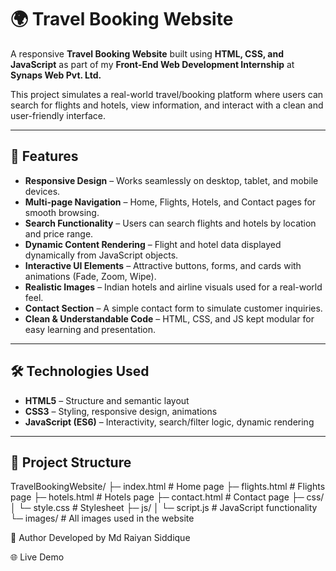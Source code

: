 # 🌍 Travel Booking Website

A responsive **Travel Booking Website** built using **HTML, CSS, and JavaScript** as part of my **Front-End Web Development Internship** at **Synaps Web Pvt. Ltd.**  

This project simulates a real-world travel/booking platform where users can search for flights and hotels, view information, and interact with a clean and user-friendly interface.

---

## 🚀 Features

- **Responsive Design** – Works seamlessly on desktop, tablet, and mobile devices.  
- **Multi-page Navigation** – Home, Flights, Hotels, and Contact pages for smooth browsing.  
- **Search Functionality** – Users can search flights and hotels by location and price range.  
- **Dynamic Content Rendering** – Flight and hotel data displayed dynamically from JavaScript objects.  
- **Interactive UI Elements** – Attractive buttons, forms, and cards with animations (Fade, Zoom, Wipe).  
- **Realistic Images** – Indian hotels and airline visuals used for a real-world feel.  
- **Contact Section** – A simple contact form to simulate customer inquiries.  
- **Clean & Understandable Code** – HTML, CSS, and JS kept modular for easy learning and presentation.  

---

## 🛠️ Technologies Used

- **HTML5** – Structure and semantic layout  
- **CSS3** – Styling, responsive design, animations  
- **JavaScript (ES6)** – Interactivity, search/filter logic, dynamic rendering  

---

## 📂 Project Structure
TravelBookingWebsite/
├─ index.html # Home page
├─ flights.html # Flights page
├─ hotels.html # Hotels page
├─ contact.html # Contact page
├─ css/
│ └─ style.css # Stylesheet
├─ js/
│ └─ script.js # JavaScript functionality
└─ images/ # All images used in the website

📧 Author
Developed by Md Raiyan Siddique

🌐 Live Demo
